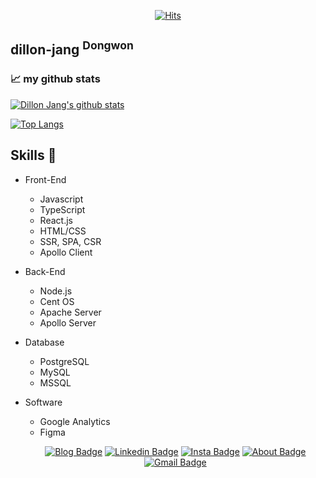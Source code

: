 <div align=center>
  
  <!-- Generate Hits : https://hits.seeyoufarm.com/ -->
  
[![Hits](https://hits.seeyoufarm.com/api/count/incr/badge.svg?url=https%3A%2F%2Fgithub.com%2Fdillonmemo)](https://hits.seeyoufarm.com)

</div>

## dillon-jang <sup>Dongwon</sup>

<!--
**DillonMemo/dillon-jang** is a ✨ _special_ ✨ repository because its `README.md` (this file) appears on your GitHub profile.

Here are some ideas to get you started:

- 🔭 I’m currently working on ...
- 🌱 I’m currently learning ...
- 👯 I’m looking to collaborate on ...
- 🤔 I’m looking for help with ...
- 💬 Ask me about ...
- 📫 How to reach me: ...
- 😄 Pronouns: ...
- ⚡ Fun fact: ...
-->

### 📈 my github stats

  [![Dillon Jang's github stats](https://github-readme-stats.vercel.app/api?username=dillonmemo&show_icons=true&theme=one_dark_pro)](https://github.com/dillonmemo/dillonmemo)
  
  [![Top Langs](https://github-readme-stats.vercel.app/api/top-langs/?username=dillonmemo&theme=dark&layout=compact)](https://github.com/dillonmemo/dillonmemo)
 

## Skills 🤔

- Front-End
  - Javascript
  - TypeScript
  - React.js
  - HTML/CSS
  - SSR, SPA, CSR
  - Apollo Client
- Back-End
  - Node.js
  - Cent OS
  - Apache Server
  - Apollo Server
- Database
  - PostgreSQL
  - MySQL
  - MSSQL
- Software
  - Google Analytics
  - Figma
  
  
  <div align=center>
  
  <!-- Generate Badge : https://shields.io/ & Icons : https://simpleicons.org/ -->
  
  [![Blog Badge](http://img.shields.io/badge/Blog-black?style=flat-square&logo=github&link=https://arta1069.medium.com)](https://arta1069.medium.com)
  [![Linkedin Badge](https://img.shields.io/badge/LinkedIn-blue?style=flat-square&logo=Linkedin&logoColor=white&link=https://www.linkedin.com/in/dillon-jang-b63939170/)](https://www.linkedin.com/in/dillon-jang-b63939170/)
  [![Insta Badge](http://img.shields.io/badge/Instagram-E4405F?style=flat-square&logo=Instagram&logoColor=white&link=https://www.instagram.com/dev.dillon_/)](https://www.instagram.com/dev.dillon_/)
  [![About Badge](http://img.shields.io/badge/About-8D6748?style=flat-square&logo=Mocha&logoColor=white&link=https://www.notion.so/dillonmemo/Dillon-Jang-350949ffdcf44916aa0c48cae42f94ef)](https://www.notion.so/dillonmemo/Dillon-Jang-350949ffdcf44916aa0c48cae42f94ef)
  [![Gmail Badge](https://img.shields.io/badge/Gmail-d14836?style=flat-square&logo=Gmail&logoColor=white&link=mailto:arta1069@gmail.com)](mailto:arta1069@gmail.com)
  
  </div>
